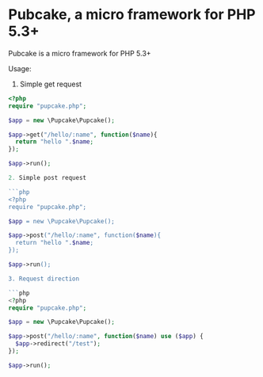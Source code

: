 Pubcake, a micro framework for PHP 5.3+
=============================

Pubcake is a micro framework for PHP 5.3+

Usage:

1. Simple get request

```php
<?php
require "pupcake.php";

$app = new \Pupcake\Pupcake();

$app->get("/hello/:name", function($name){
  return "hello ".$name;
});

$app->run();

2. Simple post request

```php
<?php
require "pupcake.php";

$app = new \Pupcake\Pupcake();

$app->post("/hello/:name", function($name){
  return "hello ".$name;
});

$app->run();

3. Request direction

```php
<?php
require "pupcake.php";

$app = new \Pupcake\Pupcake();

$app->post("/hello/:name", function($name) use ($app) {
  $app->redirect("/test");
});

$app->run();

